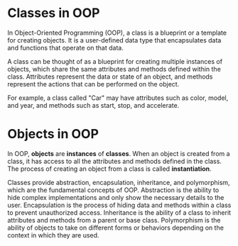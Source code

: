 # Classes in OOP
In Object-Oriented Programming (OOP), a class is a blueprint or a template for creating objects. It is a user-defined data type that encapsulates data and functions that operate on that data.

A class can be thought of as a blueprint for creating multiple instances of objects, which share the same attributes and methods defined within the class. Attributes represent the data or state of an object, and methods represent the actions that can be performed on the object.

For example, a class called "Car" may have attributes such as color, model, and year, and methods such as start, stop, and accelerate.

# Objects in OOP
In OOP, **objects** are **instances** of **classes**. When an object is created from a class, it has access to all the attributes and methods defined in the class. The process of creating an object from a class is called **instantiation**.

Classes provide abstraction, encapsulation, inheritance, and polymorphism, which are the fundamental concepts of OOP. 
Abstraction is the ability to hide complex implementations and only show the necessary details to the user. 
Encapsulation is the process of hiding data and methods within a class to prevent unauthorized access. 
Inheritance is the ability of a class to inherit attributes and methods from a parent or base class. 
Polymorphism is the ability of objects to take on different forms or behaviors depending on the context in which they are used.